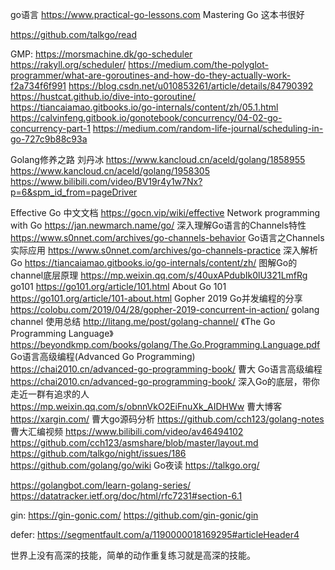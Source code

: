 go语言
https://www.practical-go-lessons.com
Mastering Go 这本书很好

https://github.com/talkgo/read

GMP:
https://morsmachine.dk/go-scheduler  
https://rakyll.org/scheduler/
https://medium.com/the-polyglot-programmer/what-are-goroutines-and-how-do-they-actually-work-f2a734f6f991
https://blog.csdn.net/u010853261/article/details/84790392
https://hustcat.github.io/dive-into-goroutine/
https://tiancaiamao.gitbooks.io/go-internals/content/zh/05.1.html
https://calvinfeng.gitbook.io/gonotebook/concurrency/04-02-go-concurrency-part-1
https://medium.com/random-life-journal/scheduling-in-go-727c9b88c93a

Golang修养之路 刘丹冰
https://www.kancloud.cn/aceld/golang/1858955
https://www.kancloud.cn/aceld/golang/1958305
https://www.bilibili.com/video/BV19r4y1w7Nx?p=6&spm_id_from=pageDriver

Effective Go 中文文档   https://gocn.vip/wiki/effective
Network programming with Go	https://jan.newmarch.name/go/
深入理解Go语言的Channels特性	https://www.s0nnet.com/archives/go-channels-behavior
Go语言之Channels实际应用	https://www.s0nnet.com/archives/go-channels-practice
深入解析Go	https://tiancaiamao.gitbooks.io/go-internals/content/zh/
图解Go的channel底层原理
https://mp.weixin.qq.com/s/40uxAPdubIk0lU321LmfRg
go101 https://go101.org/article/101.html
About Go 101	https://go101.org/article/101-about.html
Gopher 2019 Go并发编程的分享	https://colobu.com/2019/04/28/gopher-2019-concurrent-in-action/
golang channel 使用总结	http://litang.me/post/golang-channel/
《The Go Programming Language》
https://beyondkmp.com/books/golang/The.Go.Programming.Language.pdf
Go语言高级编程(Advanced Go Programming)	
https://chai2010.cn/advanced-go-programming-book/
曹大 Go语言高级编程 https://chai2010.cn/advanced-go-programming-book/
深入Go的底层，带你走近一群有追求的人
https://mp.weixin.qq.com/s/obnnVkO2EiFnuXk_AIDHWw
曹大博客 https://xargin.com/
曹大go源码分析 https://github.com/cch123/golang-notes
曹大汇编视频 https://www.bilibili.com/video/av46494102
https://github.com/cch123/asmshare/blob/master/layout.md
https://github.com/talkgo/night/issues/186
https://github.com/golang/go/wiki
Go夜读	https://talkgo.org/

https://golangbot.com/learn-golang-series/
https://datatracker.ietf.org/doc/html/rfc7231#section-6.1

gin:
https://gin-gonic.com/
https://github.com/gin-gonic/gin

defer:
https://segmentfault.com/a/1190000018169295#articleHeader4

世界上没有高深的技能，简单的动作重复练习就是高深的技能。
